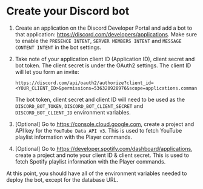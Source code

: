 # Create your Discord bot

1. Create an application on the Discord Developer Portal and add a bot to that application: https://discord.com/developers/applications. Make sure to enable the `PRESENCE INTENT`, `SERVER MEMBERS INTENT` and `MESSAGE CONTENT INTENT` in the bot settings.

1. Take note of your application client ID (Application ID), client secret and bot token. The client secret is under the OAuth2 settings. The client ID will let you form an invite:
    ```
    https://discord.com/api/oauth2/authorize?client_id=<YOUR_CLIENT_ID>&permissions=536320928976&scope=applications.commands%20bot
    ```
    The bot token, client secret and client ID will need to be used as the `DISCORD_BOT_TOKEN`, `DISCORD_BOT_CLIENT_SECRET` and `DISCORD_BOT_CLIENT_ID` environment variables.

1. [Optional] Go to https://console.cloud.google.com, create a project and API key for the `YouTube Data API v3`. This is used to fetch YouTube playlist information with the Player commands.

1. [Optional] Go to https://developer.spotify.com/dashboard/applications, create a project and note your client ID & client secret. This is used to fetch Spotify playlist information with the Player commands.

At this point, you should have all of the environment variables needed to deploy the bot, except for the database URL.
